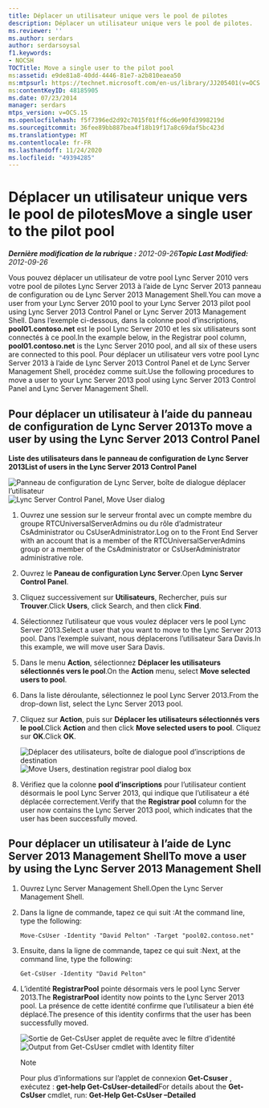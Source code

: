 ```yaml
---
title: Déplacer un utilisateur unique vers le pool de pilotes
description: Déplacer un utilisateur unique vers le pool de pilotes.
ms.reviewer: ''
ms.author: serdars
author: serdarsoysal
f1.keywords:
- NOCSH
TOCTitle: Move a single user to the pilot pool
ms:assetid: e9de81a8-40dd-4446-81e7-a2b810eaea50
ms:mtpsurl: https://technet.microsoft.com/en-us/library/JJ205401(v=OCS.15)
ms:contentKeyID: 48185905
ms.date: 07/23/2014
manager: serdars
mtps_version: v=OCS.15
ms.openlocfilehash: f5f7396ed2d92c7015f01ff6cd6e90fd3998219d
ms.sourcegitcommit: 36fee89bb887bea4f18b19f17a8c69daf5bc423d
ms.translationtype: MT
ms.contentlocale: fr-FR
ms.lasthandoff: 11/24/2020
ms.locfileid: "49394285"
---
```

# <a name="move-a-single-user-to-the-pilot-pool"></a><span data-ttu-id="d3613-103">Déplacer un utilisateur unique vers le pool de pilotes</span><span class="sxs-lookup"><span data-stu-id="d3613-103">Move a single user to the pilot pool</span></span>

<div data-xmlns="http://www.w3.org/1999/xhtml">

<div class="topic" data-xmlns="http://www.w3.org/1999/xhtml" data-msxsl="urn:schemas-microsoft-com:xslt" data-cs="https://msdn.microsoft.com/">

<div data-asp="https://msdn2.microsoft.com/asp">



</div>

<div id="mainSection">

<div id="mainBody"><span data-ttu-id="d3613-104">

<span> </span></span><span class="sxs-lookup"><span data-stu-id="d3613-104">

<span> </span></span></span>

<span data-ttu-id="d3613-105">_**Dernière modification de la rubrique :** 2012-09-26_</span><span class="sxs-lookup"><span data-stu-id="d3613-105">_**Topic Last Modified:** 2012-09-26_</span></span>

<span data-ttu-id="d3613-106">Vous pouvez déplacer un utilisateur de votre pool Lync Server 2010 vers votre pool de pilotes Lync Server 2013 à l’aide de Lync Server 2013 panneau de configuration ou de Lync Server 2013 Management Shell.</span><span class="sxs-lookup"><span data-stu-id="d3613-106">You can move a user from your Lync Server 2010 pool to your Lync Server 2013 pilot pool using Lync Server 2013 Control Panel or Lync Server 2013 Management Shell.</span></span> <span data-ttu-id="d3613-107">Dans l’exemple ci-dessous, dans la colonne pool d’inscriptions, **pool01.contoso.net** est le pool Lync Server 2010 et les six utilisateurs sont connectés à ce pool.</span><span class="sxs-lookup"><span data-stu-id="d3613-107">In the example below, in the Registrar pool column, **pool01.contoso.net** is the Lync Server 2010 pool, and all six of these users are connected to this pool.</span></span> <span data-ttu-id="d3613-108">Pour déplacer un utilisateur vers votre pool Lync Server 2013 à l’aide de Lync Server 2013 Control Panel et de Lync Server Management Shell, procédez comme suit.</span><span class="sxs-lookup"><span data-stu-id="d3613-108">Use the following procedures to move a user to your Lync Server 2013 pool using Lync Server 2013 Control Panel and Lync Server Management Shell.</span></span>

<div>

## <a name="to-move-a-user-by-using-the-lync-server-2013-control-panel"></a><span data-ttu-id="d3613-109">Pour déplacer un utilisateur à l’aide du panneau de configuration de Lync Server 2013</span><span class="sxs-lookup"><span data-stu-id="d3613-109">To move a user by using the Lync Server 2013 Control Panel</span></span>

<span data-ttu-id="d3613-110">**Liste des utilisateurs dans le panneau de configuration de Lync Server 2013**</span><span class="sxs-lookup"><span data-stu-id="d3613-110">**List of users in the Lync Server 2013 Control Panel**</span></span>

<span data-ttu-id="d3613-111">![Panneau de configuration de Lync Server, boîte de dialogue déplacer l’utilisateur](images/JJ721870.a2bce284-0392-4db3-9bb2-9f12699738e7(OCS.15).jpg "Panneau de configuration de Lync Server, boîte de dialogue déplacer l’utilisateur")</span><span class="sxs-lookup"><span data-stu-id="d3613-111">![Lync Server Control Panel, Move User dialog](images/JJ721870.a2bce284-0392-4db3-9bb2-9f12699738e7(OCS.15).jpg "Lync Server Control Panel, Move User dialog")</span></span>

1.  <span data-ttu-id="d3613-112">Ouvrez une session sur le serveur frontal avec un compte membre du groupe RTCUniversalServerAdmins ou du rôle d’admistrateur CsAdministrator ou CsUserAdministrator.</span><span class="sxs-lookup"><span data-stu-id="d3613-112">Log on to the Front End Server with an account that is a member of the RTCUniversalServerAdmins group or a member of the CsAdministrator or CsUserAdministrator administrative role.</span></span>

2.  <span data-ttu-id="d3613-113">Ouvrez le **Paneau de configuration Lync Server**.</span><span class="sxs-lookup"><span data-stu-id="d3613-113">Open **Lync Server Control Panel**.</span></span>

3.  <span data-ttu-id="d3613-114">Cliquez successivement sur **Utilisateurs**, Rechercher, puis sur **Trouver**.</span><span class="sxs-lookup"><span data-stu-id="d3613-114">Click **Users**, click Search, and then click **Find**.</span></span>

4.  <span data-ttu-id="d3613-115">Sélectionnez l’utilisateur que vous voulez déplacer vers le pool Lync Server 2013.</span><span class="sxs-lookup"><span data-stu-id="d3613-115">Select a user that you want to move to the Lync Server 2013 pool.</span></span> <span data-ttu-id="d3613-116">Dans l’exemple suivant, nous déplacerons l’utilisateur Sara Davis.</span><span class="sxs-lookup"><span data-stu-id="d3613-116">In this example, we will move user Sara Davis.</span></span>

5.  <span data-ttu-id="d3613-117">Dans le menu **Action**, sélectionnez **Déplacer les utilisateurs sélectionnés vers le pool**.</span><span class="sxs-lookup"><span data-stu-id="d3613-117">On the **Action** menu, select **Move selected users to pool**.</span></span>

6.  <span data-ttu-id="d3613-118">Dans la liste déroulante, sélectionnez le pool Lync Server 2013.</span><span class="sxs-lookup"><span data-stu-id="d3613-118">From the drop-down list, select the Lync Server 2013 pool.</span></span>

7.  <span data-ttu-id="d3613-119">Cliquez sur **Action**, puis sur **Déplacer les utilisateurs sélectionnés vers le pool**.</span><span class="sxs-lookup"><span data-stu-id="d3613-119">Click **Action** and then click **Move selected users to pool**.</span></span> <span data-ttu-id="d3613-120">Cliquez sur **OK**.</span><span class="sxs-lookup"><span data-stu-id="d3613-120">Click **OK**.</span></span>
    
    <span data-ttu-id="d3613-121">![Déplacer des utilisateurs, boîte de dialogue pool d’inscriptions de destination](images/JJ205401.8a375003-dc00-4541-b578-4d88f2010601(OCS.15).png "Déplacer des utilisateurs, boîte de dialogue pool d’inscriptions de destination")</span><span class="sxs-lookup"><span data-stu-id="d3613-121">![Move Users, destination registrar pool dialog box](images/JJ205401.8a375003-dc00-4541-b578-4d88f2010601(OCS.15).png "Move Users, destination registrar pool dialog box")</span></span>  

8.  <span data-ttu-id="d3613-122">Vérifiez que la colonne **pool d’inscriptions** pour l’utilisateur contient désormais le pool Lync Server 2013, qui indique que l’utilisateur a été déplacée correctement.</span><span class="sxs-lookup"><span data-stu-id="d3613-122">Verify that the **Registrar pool** column for the user now contains the Lync Server 2013 pool, which indicates that the user has been successfully moved.</span></span>

</div>

<div>

## <a name="to-move-a-user-by-using-the-lync-server-2013-management-shell"></a><span data-ttu-id="d3613-123">Pour déplacer un utilisateur à l’aide de Lync Server 2013 Management Shell</span><span class="sxs-lookup"><span data-stu-id="d3613-123">To move a user by using the Lync Server 2013 Management Shell</span></span>

1.  <span data-ttu-id="d3613-124">Ouvrez Lync Server Management Shell.</span><span class="sxs-lookup"><span data-stu-id="d3613-124">Open the Lync Server Management Shell.</span></span>

2.  <span data-ttu-id="d3613-125">Dans la ligne de commande, tapez ce qui suit :</span><span class="sxs-lookup"><span data-stu-id="d3613-125">At the command line, type the following:</span></span>
    
        Move-CsUser -Identity "David Pelton" -Target "pool02.contoso.net"

3.  <span data-ttu-id="d3613-126">Ensuite, dans la ligne de commande, tapez ce qui suit :</span><span class="sxs-lookup"><span data-stu-id="d3613-126">Next, at the command line, type the following:</span></span>
    
        Get-CsUser -Identity "David Pelton"

4.  <span data-ttu-id="d3613-127">L’identité **RegistrarPool** pointe désormais vers le pool Lync Server 2013.</span><span class="sxs-lookup"><span data-stu-id="d3613-127">The **RegistrarPool** identity now points to the Lync Server 2013 pool.</span></span> <span data-ttu-id="d3613-128">La présence de cette identité confirme que l’utilisateur a bien été déplacé.</span><span class="sxs-lookup"><span data-stu-id="d3613-128">The presence of this identity confirms that the user has been successfully moved.</span></span>
    
    <span data-ttu-id="d3613-129">![Sortie de Get-CsUser applet de requête avec le filtre d’identité](images/JJ205401.bc5d4672-8068-4475-b882-dbd305c801a9(OCS.15).jpg "Sortie de Get-CsUser applet de requête avec le filtre d’identité")</span><span class="sxs-lookup"><span data-stu-id="d3613-129">![Output from Get-CsUser cmdlet with Identity filter](images/JJ205401.bc5d4672-8068-4475-b882-dbd305c801a9(OCS.15).jpg "Output from Get-CsUser cmdlet with Identity filter")</span></span>  
    
    <div>
    

    > [!NOTE]  
    > <span data-ttu-id="d3613-130">Pour plus d’informations sur l’applet de connexion <STRONG>Get-Csuser</STRONG> , exécutez : <STRONG>get-help Get-CsUser-detailed</STRONG></span><span class="sxs-lookup"><span data-stu-id="d3613-130">For details about the <STRONG>Get-CsUser</STRONG> cmdlet, run: <STRONG>Get-Help Get-CsUser –Detailed</STRONG></span></span>

    
    <span data-ttu-id="d3613-131"></div>

</div>

</div>

<span> </span>

</div>

</div>

</span><span class="sxs-lookup"><span data-stu-id="d3613-131"></div>

</div>

</div>

<span> </span>

</div>

</div>

</span></span></div>


